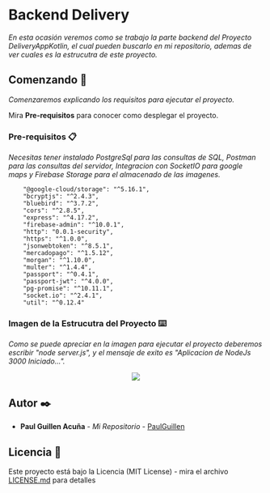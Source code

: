 # Backend Delivery 

_En esta ocasión veremos como se trabajo la parte backend del Proyecto DeliveryAppKotlin, el cual pueden buscarlo en mi repositorio, ademas de ver cuales es la estrucutra de este proyecto._

## Comenzando 🚀

_Comenzaremos explicando los requisitos para ejecutar el proyecto._

Mira **Pre-requisitos** para conocer como desplegar el proyecto.


### Pre-requisitos 📋

_Necesitas tener instalado PostgreSql para las consultas de SQL, Postman para las consultas del servidor, Integracion con SocketIO para google maps y Firebase Storage para el almacenado de las imagenes._

```
    "@google-cloud/storage": "^5.16.1",
    "bcryptjs": "^2.4.3",
    "bluebird": "^3.7.2",
    "cors": "^2.8.5",
    "express": "^4.17.2",
    "firebase-admin": "^10.0.1",
    "http": "0.0.1-security",
    "https": "^1.0.0",
    "jsonwebtoken": "^8.5.1",
    "mercadopago": "^1.5.12",
    "morgan": "^1.10.0",
    "multer": "^1.4.4",
    "passport": "^0.4.1",
    "passport-jwt": "^4.0.0",
    "pg-promise": "^10.11.1",
    "socket.io": "^2.4.1",
    "util": "^0.12.4"
```
### Imagen de la Estrucutra del Proyecto ⌨️

_Como se puede apreciar en la imagen para ejecutar el proyecto deberemos escribir "node server.js", y el mensaje de exito es "Aplicacion de NodeJs 3000 Iniciado..."._

<p align="center">
  <img src="https://i.postimg.cc/xdJxq0CW/1.png"/>
</p>

## Autor ✒️

* **Paul Guillen Acuña** - *Mi Repositorio* - [PaulGuillen](https://github.com/PaulGuillen?tab=repositories)

## Licencia 📄

Este proyecto está bajo la Licencia (MIT License) - mira el archivo [LICENSE.md](LICENSE.md) para detalles

